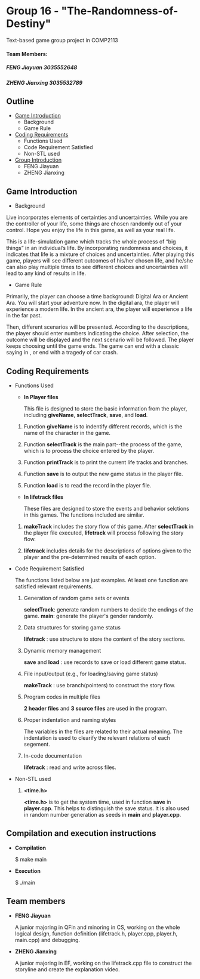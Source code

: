 # Group 16 - "The-Randomness-of-Destiny"
Text-based game group project in COMP2113
 
#### Team Members:
##### FENG Jiayuan 3035552648
##### ZHENG Jianxing 3035532789

## **Outline**
* [Game Introduction](#game-introduction)
  - Background
  - Game Rule
* [Coding Requirements](#coding-requirements)
  - Functions Used 
  - Code Requirement Satisfied
  - Non-STL used
* [Group Introduction](#team-members-1)
  - FENG Jiayuan
  - ZHENG Jianxing
  
## Game Introduction

 - Background

Live incorporates elements of certainties and uncertainties. While you are the controller of your life, some things are chosen randomly out of your control. Hope you enjoy the life in this game, as well as your real life.

This is a life-simulation game which tracks the whole process of “big things” in an individual’s life. By incorporating randomness and choices, it indicates that life is a mixture of choices and uncertainties. After playing this game, players will see different outcomes of his/her chosen life, and he/she can also play multiple times to see different choices and uncertainties will lead to any kind of results in life.

 - Game Rule

Primarily, the player can choose a time background: Digital Ara or Ancient Ara. You will start your adventure now. In the digital ara, the player will experience a modern life. In the ancient ara, the player will experience a life in the far past.

Then, different scenarios will be presented. According to the descriptions, the player should enter numbers indicating the choice. After selection, the outcome will be displayed and the next scenario will be followed. The player keeps choosing until the game ends. The game can end with a classic saying in <The Great Gatsby>, or end with a tragedy of car crash.


## Coding Requirements

 - Functions Used 
   
   * **In Player files**
   
     This file is designed to store the basic information from the player, including **giveName**, **selectTrack**, **save**, and **load**. 

    1. Function **giveName** is to indentify different records, which is the name of the character in the game. 

    2. Function **selectTrack** is the main part--the process of the game, which is to process the choice entered by the player.
    
    3. Function **printTrack** is to print the current life tracks and branches.

    4. Function **save** is to output the new game status in the player file. 

    5. Function **load** is to read the record in the player file. 

   
   * **In lifetrack files**

     These files are designed to store the events and behavior selctions in this games. The functions included are similar. 

    1. **makeTrack** includes the story flow of this game. After **selectTrack** in the player file executed, **lifetrack** will process following the story flow.
    
    2. **lifetrack** includes details for the descriptions of options given to the player and the pre-determined results of each option.
  
  
 - Code Requirement Satisfied
    
      The functions listed below are just examples. At least one function are satisfied relevant requirements.
    
    1. Generation of random game sets or events
    
       **selectTrack**: generate random numbers to decide the endings of the game.
       **main**: generate the player's gender randomly.
    
    2. Data structures for storing game status
    
       **lifetrack** : use structure to store the content of the story sections.
    
    3. Dynamic memory management
      
       **save** and **load** : use records to save or load different game status.
    
    4. File input/output (e.g., for loading/saving game status)
    
       **makeTrack** : use branch(pointers) to construct the story flow.
    
    5. Program codes in multiple files
    
       **2 header files** and **3 source files** are used in the program.
    
    6. Proper indentation and naming styles
    
       The variables in the files are related to their actual meaning. The indentation is used to clearify the relevant relations of each segement.
    
    7. In-code documentation
    
       **lifetrack** : read and write across files.
    
    
 - Non-STL used
    
     1. **<time.h>**
     
        **<time.h>** is to get the system time, used in function **save** in **player.cpp**. This helps to distinguish the save status. 
        It is also used in random number generation as seeds in **main** and **player.cpp**.


## Compilation and execution instructions

 - **Compilation**

   $ make main  
 
 - **Execution**
 
   $ ./main
  


## Team members

 - **FENG Jiayuan**
 
   A junior majoring in QFin and minoring in CS, working on the whole logical design, function definition (lifetrack.h, player.cpp, player.h, main.cpp) and debugging.

 
 - **ZHENG Jianxing**
  
   A junior majoring in EF, working on the lifetrack.cpp file to construct the storyline and create the explanation video.

